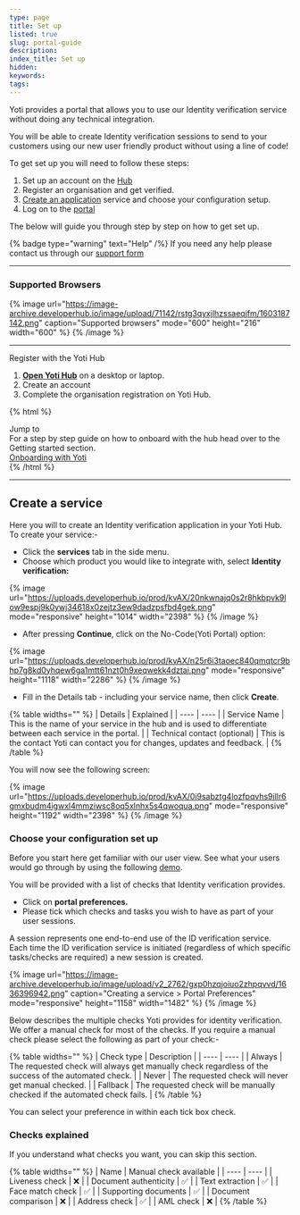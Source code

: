 ```yaml
---
type: page
title: Set up
listed: true
slug: portal-guide
description: 
index_title: Set up
hidden: 
keywords: 
tags: 
---
```


Yoti provides a portal that allows you to use our Identity verification service without doing any technical integration.

You will be able to create Identity verification sessions to send to your customers using our new user friendly product without using a line of code!

To get set up you will need to follow these steps:

1. Set up an account on the [Hub](https://hub.yoti.com/)
2. Register an organisation and get verified.
3. [Create an application](/identity-verification/portal-guide#create-an-application) service and choose your configuration setup.
4. Log on to the [portal](https://identity.yoti.com/iam/login)

The below will guide you through step by step on how to get set up.

{% badge type="warning" text="Help" /%} If you need any help please contact us through our [support form](https://support.yoti.com/yotisupport/s/contactsupport)

---

### Supported Browsers

{% image url="https://image-archive.developerhub.io/image/upload/71142/rstg3qyxjlhzssaeqjfm/1603187142.png" caption="Supported browsers" mode="600" height="216" width="600" %}
{% /image %}

---

Register with the Yoti Hub

1. **[Open Yoti Hub](https://hub.yoti.com)** on a desktop or laptop.
2. Create an account
3. Complete the organisation registration on Yoti Hub.

{% html %}
<div class="alert-BYS">
   <div class="alert-title" id="BYS">
      Jump to
   </div>
   <div class="alert-text" >
      For a step by step guide on how to onboard with the hub head over to the Getting started section.
   </div>
   <div class="alert-links"> 
      <a  target="_self" href="https://developers.yoti.com/yoti/getting-started
                               "> Onboarding with Yoti </a>
   </div>
</div>
{% /html %}

---

## Create a service

Here you will to create an Identity verification application in your Yoti Hub. To create your service:-

- Click the **services** tab in the side menu.
- Choose which product you would like to integrate with, select **Identity verification:**

{% image url="https://uploads.developerhub.io/prod/kvAX/20nkwnajq0s2r8hkbpvk9low9espj9k0ywj34618x0zejtz3ew9dadzpsfbd4gek.png" mode="responsive" height="1014" width="2398" %}
{% /image %}

- After pressing **Continue**, click on the No-Code(Yoti Portal) option:

{% image url="https://uploads.developerhub.io/prod/kvAX/n25r6i3taoec840qmqtcr9bhp7g8kd0yhqew6ga1mtt61nzt0h9xeqwekk4dztai.png" mode="responsive" height="1118" width="2286" %}
{% /image %}

- Fill in the Details tab - including your service name, then click **Create**.

{% table widths="" %}
| Details | Explained | 
| ---- | ---- | 
| Service Name | This is the name of your service in the hub and is used to differentiate between each service in the portal. | 
| Technical contact (optional) | This is the contact Yoti can contact you for changes, updates and feedback. | 
{% /table %}

You will now see the following screen:

{% image url="https://uploads.developerhub.io/prod/kvAX/0i9sabztg4lozfpqvhs9illr6gmxbudm4igwxl4mmziwsc8oq5xlnhx5s4qwoqua.png" mode="responsive" height="1192" width="2398" %}
{% /image %}

### Choose your configuration set up

Before you start here get familiar with our user view. See what your users would go through by using the following [demo](https://yoti.world/yoti-idv/).

You will be provided with a list of checks that Identity verification provides. 

- Click on **portal preferences.**
- Please tick which checks and tasks you wish to have as part of your user sessions. 

A session represents one end-to-end use of the ID verification service. Each time the ID verification service is initiated (regardless of which specific tasks/checks are required) a new session is created.

{% image url="https://image-archive.developerhub.io/image/upload/v2_2762/gxp0hzqjoiuo2zhpqvvd/1636396942.png" caption="Creating a service &gt; Portal Preferences" mode="responsive" height="1158" width="1482" %}
{% /image %}

Below describes the multiple checks Yoti provides for identity verification. We offer a manual check for most of the checks. If you require a manual check please select the following as part of your check:-

{% table widths="" %}
| Check type | Description | 
| ---- | ---- | 
| Always | The requested check will always get manually check regardless of the success of the automated check. | 
| Never | The requested check will never get manual checked. | 
| Fallback | The requested check will be manually checked if the automated check fails. | 
{% /table %}

You can select your preference in within each tick box check. 

### Checks explained

If you understand what checks you want, you can skip this section. 

{% table widths="" %}
| Name | Manual check available | 
| ---- | ---- | 
| Liveness check | ❌ | 
| Document authenticity | ✅ | 
| Text extraction | ✅ | 
| Face match check | ✅ | 
| Supporting documents | ✅ | 
| Document comparison | ❌ | 
| Address check | ✅ | 
| AML check | ❌ | 
{% /table %}